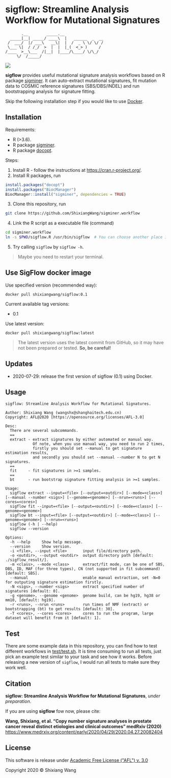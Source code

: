 # sigflow: Streamline Analysis Workflow for Mutational Signatures

```
       .__        _____.__                 
  _____|__| _____/ ____\  |   ______  _  __
 /  ___/  |/ ___\   __\|  |  /  _ \ \/ \/ /
 \___ \|  / /_/  >  |  |  |_(  <_> )     / 
/____  >__\___  /|__|  |____/\____/ \/\_/  
     \/  /_____/  
```

[![](https://images.microbadger.com/badges/image/shixiangwang/sigflow.svg)](https://microbadger.com/images/shixiangwang/sigflow "Get your own image badge on microbadger.com")

**sigflow** provides useful mutational signature analysis workflows based on R package [sigminer](https://github.com/ShixiangWang/sigminer). It can auto-extract mutational signatures,
fit mutation data to COSMIC reference signatures (SBS/DBS/INDEL) and run bootstrapping analysis for
signature fitting.

Skip the following installation step if you would like to use [Docker](https://hub.docker.com/r/shixiangwang/sigflow).

## Installation

Requirements:

- R (>3.6).
- R package [sigminer](https://github.com/ShixiangWang/sigminer).
- R package [docopt]().

Steps:

1. Install R - follow the instructions at <https://cran.r-project.org/>.
2. Install R packages, run

```r
install.packages("docopt")
install.packages("BiocManager")
BiocManager::install("sigminer", dependencies = TRUE)
```

3. Clone this repository, run

```bash
git clone https://github.com/ShixiangWang/sigminer.workflow
```

4. Link the R script as a executable file (command)

```bash
cd sigminer.workflow
ln -s $PWD/sigflow.R /usr/bin/sigflow  # You can choose another place instead of /usr/bin/sigflow
```

5. Try calling `sigflow` by `sigflow -h`.

> Maybe you need to restart your terminal.

## Use SigFlow docker image

Use specified version (recommended way):

```
docker pull shixiangwang/sigflow:0.1
```

Current available tag versions:

- 0.1

Use latest version:

```
docker pull shixiangwang/sigflow:latest
```

> The latest version uses the latest commit from GitHub, so it may have not been
> prepared or tested. **So, be careful!**

## Updates

- 2020-07-29: release the first version of sigflow (0.1) using Docker.

## Usage

```
sigflow: Streamline Analysis Workflow for Mutational Signatures.

Author: Shixiang Wang (wangshx@shanghaitech.edu.cn)
Copyright: AFL@2020 [https://opensource.org/licenses/AFL-3.0]

Desc:
  There are several subcommands.
  ==
  extract - extract signatures by either automated or manual way.
            Of note, when you use manual way, you need to run 2 times, 
            firstly you should set --manual to get signature estimation results,
            and secondly you should set --manual --number N to get N signatures.
  ==
  fit     - fit signatures in >=1 samples.
  ==
  bt      - run bootstrap signature fitting analysis in >=1 samples.

Usage:
  sigflow extract --input=<file> [--output=<outdir>] [--mode=<class>] [--manual --number <sigs>] [--genome=<genome>] [--nrun=<runs>] [--cores=<cores>]
  sigflow fit --input=<file> [--output=<outdir>] [--mode=<class>] [--genome=<genome>]
  sigflow bt --input=<file> [--output=<outdir>] [--mode=<class>] [--genome=<genome>] [--nrun=<runs>]
  sigflow (-h | --help)
  sigflow --version

Options:
  -h --help     Show help message.
  --version     Show version.
  -i <file>, --input <file>       input file/directory path.
  -o <outdir>, --output <outdir>  output directory path [default: ./sigflow_result/].
  -m <class>, --mode <class>      extract/fit mode, can be one of SBS, DBS, ID, MAF (for three types), CN (not supported in fit subcommand) [default: SBS].
  --manual                        enable manual extraction, set -N=0 for outputing signature estimation firstly.
  -N <sigs>, --number <sigs>      extract specified number of signatures [default: 0].
  -g <genome>, --genome <genome>  genome build, can be hg19, hg38 or mm10, [default: hg19].
  -r <runs>, --nrun <runs>        run times of NMF (extract) or bootstrapping (bt) to get results [default: 30].
  -T <cores>, --cores <cores>     cores to run the program, large dataset will benefit from it [default: 1].

```

## Test

There are some example data in this repository, you can find how to test different workflows in [test/test.sh](test/test.sh).
It is time consuming to run all tests, just pick an example test similar to your task and see how it works. Before releasing a new version of `sigflow`, I would run all tests to make sure they work well.

## Citation

**sigflow: Streamline Analysis Workflow for Mutational Signatures**, *under preparation*.

If you are using **sigflow** fow now, please cite:

**Wang, Shixiang, et al. “Copy number signature analyses in prostate cancer reveal distinct etiologies and clinical outcomes” medRxiv (2020)** https://www.medrxiv.org/content/early/2020/04/29/2020.04.27.20082404

## License

This software is release under [Academic Free License ("AFL") v. 3.0](https://opensource.org/licenses/AFL-3.0)

Copyright 2020 © Shixiang Wang
